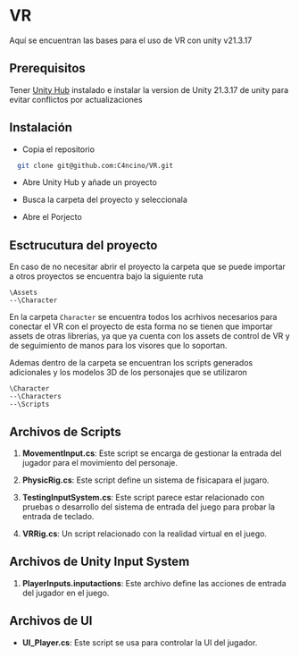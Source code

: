# VR

Aquí se encuentran las bases para el uso de VR con unity v21.3.17


## Prerequisitos

Tener [Unity Hub](https://unity.com/es/download) instalado e instalar la version de Unity 21.3.17 de unity para evitar conflictos por actualizaciones

## Instalación 

- Copia el repositorio

```bash
  git clone git@github.com:C4ncino/VR.git
```
- Abre Unity Hub y añade un proyecto

- Busca la carpeta del proyecto y seleccionala

- Abre el Porjecto
## Esctrucutura del proyecto

En caso de no necesitar abrir el proyecto la carpeta que se puede importar a otros proyectos se encuentra bajo la siguiente ruta

```
\Assets
--\Character
```
En la carpeta `Character` se encuentra todos los acrhivos necesarios para conectar el VR con el proyecto de esta forma no se tienen que importar assets de otras librerías, ya que ya cuenta con los assets de control de VR y de seguimiento de manos para los visores que lo soportan. 

Ademas dentro de la carpeta se encuentran los scripts generados adicionales y los modelos 3D de los personajes que se utilizaron

```
\Character
--\Characters
--\Scripts
```

## Archivos de Scripts

1. **MovementInput.cs**: Este script se encarga de gestionar la entrada del jugador para el movimiento del personaje.

2. **PhysicRig.cs**: Este script define un sistema de físicapara el jugaro.

3. **TestingInputSystem.cs**: Este script parece estar relacionado con pruebas o desarrollo del sistema de entrada del juego para probar la entrada de teclado.

4. **VRRig.cs**: Un script relacionado con la realidad virtual en el juego.

## Archivos de Unity Input System

1. **PlayerInputs.inputactions**: Este archivo define las acciones de entrada del jugador en el juego.

## Archivos de UI

- **UI_Player.cs**: Este script se usa para controlar la UI del jugador.
